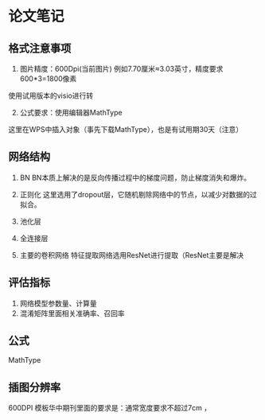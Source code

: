 # 论文笔记



## 格式注意事项
1. 图片精度：600Dpi(当前图片)
例如7.70厘米≈3.03英寸，精度要求600*3=1800像素

使用试用版本的visio进行转

2. 公式要求：使用编辑器MathType

这里在WPS中插入对象（事先下载MathType），也是有试用期30天（注意）



## 网络结构

1. BN 
BN本质上解决的是反向传播过程中的梯度问题，防止梯度消失和爆炸。
2. 正则化
这里选用了dropout层，它随机剔除网络中的节点，以减少对数据的过拟合。
3. 池化层

4. 全连接层

5. 主要的卷积网络
特征提取网络选用ResNet进行提取（ResNet主要是解决

## 评估指标

1. 网络模型参数量、计算量
2. 混淆矩阵里面相关准确率、召回率

## 公式
MathType

## 插图分辨率
600DPI 模板华中期刊里面的要求是：通常宽度要求不超过7cm ，


## 